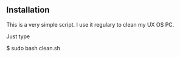 ## Installation

This is a very simple script. I use it regulary to clean my UX OS PC.

Just type 

$ sudo bash clean.sh
